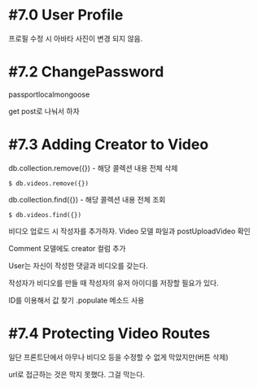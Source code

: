 # #7.0 User Profile

프로필 수정 시 아바타 사진이 변경 되지 않음.

# #7.2 ChangePassword

passportlocalmongoose

get post로 나눠서 하자

# #7.3 Adding Creator to Video

db.collection.remove({})  - 해당 콜렉션 내용 전체 삭제
```
$ db.videos.remove({})
```
db.collection.find({})  - 해당 콜렉션 내용 전체 조회
```
$ db.videos.find({})
```

비디오 업로드 시 작성자를 추가하자. Video 모델 파일과 postUploadVideo 확인

Comment 모델에도 creator 컬럼 추가

User는 자신이 작성한 댓글과 비디오를 갖는다.

작성자가 비디오를 만들 때 작성자의 유저 아이디를 저장할 필요가 있다. 

ID를 이용해서 값 찾기 .populate 메소드 사용

# #7.4 Protecting Video Routes

일단 프론트단에서 아무나 비디오 등을 수정할 수 없게 막았지만(버튼 삭제) 

url로 접근하는 것은 막지 못했다. 그걸 막는다. 

